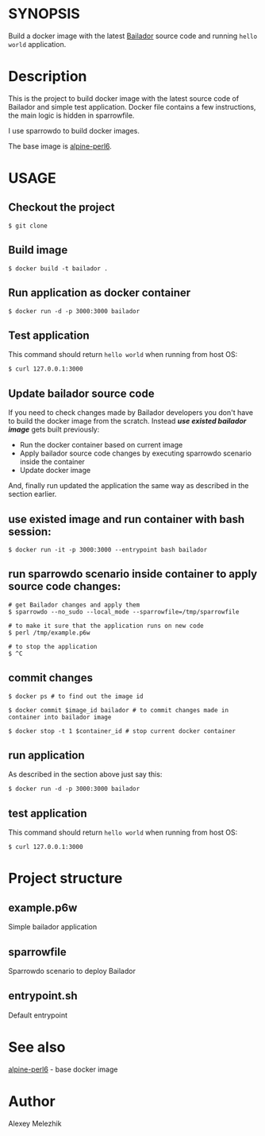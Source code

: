 # SYNOPSIS

Build a docker image with the latest [Bailador](https://github.com/Bailador/Bailador) source code 
and running `hello world` application.

# Description

This is the project to build docker image with the latest source code of Bailador and simple test application.
Docker file contains a few instructions, the main logic is hidden in sparrowfile. 

I use sparrowdo to build docker images.

The base image is [alpine-perl6](https://github.com/JJ/alpine-perl6).

# USAGE

## Checkout the project

    $ git clone

## Build image 

    $ docker build -t bailador .

## Run application as docker container 

    $ docker run -d -p 3000:3000 bailador

## Test application

This command should return `hello world` when running from host OS:

    $ curl 127.0.0.1:3000

## Update bailador source code

If you need to check changes made by Bailador developers you don't have to build the docker image from the scratch.
Instead ***use existed bailador image*** gets built previously:

- Run the docker container based on current image 
- Apply bailador source code changes by executing sparrowdo scenario inside the container
- Update docker image 

And, finally run updated the application the same way as described in the section earlier.

## use existed image and run container with bash session:

    $ docker run -it -p 3000:3000 --entrypoint bash bailador

## run sparrowdo scenario inside container to apply source code changes:

    # get Bailador changes and apply them
    $ sparrowdo --no_sudo --local_mode --sparrowfile=/tmp/sparrowfile

    # to make it sure that the application runs on new code
    $ perl /tmp/example.p6w 

    # to stop the application
    $ ^C 

## commit changes

    $ docker ps # to find out the image id

    $ docker commit $image_id bailador # to commit changes made in container into bailador image

    $ docker stop -t 1 $container_id # stop current docker container

## run application

As described in the section above just say this:

    $ docker run -d -p 3000:3000 bailador
  
## test application 

This command should return `hello world` when running from host OS:

    $ curl 127.0.0.1:3000

# Project structure

## example.p6w

Simple bailador application

## sparrowfile

Sparrowdo scenario to deploy Bailador 

## entrypoint.sh

Default entrypoint

# See also

[alpine-perl6](https://github.com/JJ/alpine-perl6) - base docker image 

# Author

Alexey Melezhik


